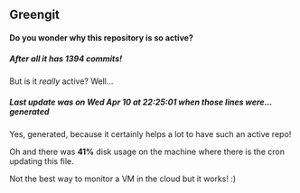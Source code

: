 ## Greengit

#### Do you wonder why this repository is so active?

##### After all it has 1394 commits!

But is it *really* active? Well...

##### Last update was on Wed Apr 10 at 22:25:01 when those lines were... generated

Yes, generated, because it certainly helps a lot to have such an active repo!

Oh and there was **41%** disk usage on the machine
where there is the cron updating this file.

Not the best way to monitor a VM in the cloud but it works! :)
